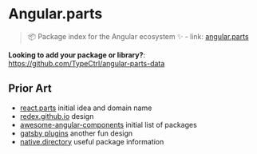 # Angular.parts
> 📦 Package index for the Angular ecosystem ✨ - link: [angular.parts](https://angular.parts)

__Looking to add your package or library?__: https://github.com/TypeCtrl/angular-parts-data

## Prior Art
* [react.parts](https://react.parts/) initial idea and domain name
* [redex.github.io](https://redex.github.io/) design
* [awesome-angular-components](https://github.com/brillout/awesome-angular-components) initial list of packages
* [gatsby plugins](https://www.gatsbyjs.org/plugins/) another fun design
* [native.directory](https://native.directory/) useful package information
